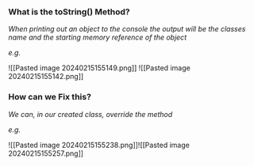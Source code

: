 
### What is the toString() Method?

*When printing out an object to the console the output will be the classes name and the starting memory reference of the object*

*e.g.*

![[Pasted image 20240215155149.png]]
![[Pasted image 20240215155142.png]]


### How can we Fix this?

*We can, in our created class, override the method*

*e.g.*

![[Pasted image 20240215155238.png]]![[Pasted image 20240215155257.png]]